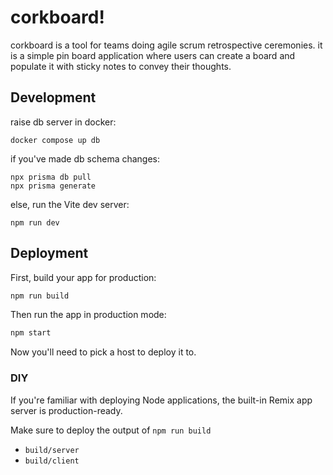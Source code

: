 # corkboard!

corkboard is a tool for teams doing agile scrum retrospective ceremonies. it is a simple pin
board application where users can create a board and populate it with sticky notes to convey
their thoughts.

## Development

raise db server in docker:

```shellscript
docker compose up db
```

if you've made db schema changes:

```shellscript
npx prisma db pull
npx prisma generate
```

else, run the Vite dev server:

```shellscript
npm run dev
```

## Deployment

First, build your app for production:

```sh
npm run build
```

Then run the app in production mode:

```sh
npm start
```

Now you'll need to pick a host to deploy it to.

### DIY

If you're familiar with deploying Node applications, the built-in Remix app server is production-ready.

Make sure to deploy the output of `npm run build`

- `build/server`
- `build/client`
